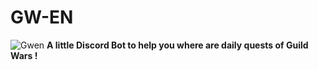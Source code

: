 # GW-EN
![Gwen]([https://www.google.com/url?sa=i&url=https%3A%2F%2Fguildwiki.fandom.com%2Fwiki%2FGwen-chan&psig=AOvVaw0xhcbekARcGnPgXuaEc7dg&ust=1702134988622000&source=images&cd=vfe&opi=89978449&ved=0CA8QjRxqFwoTCOjL5o6RgIMDFQAAAAAdAAAAABAI](https://static.wikia.nocookie.net/guildwiki_gamepedia/images/c/ca/Gwen-chan.jpg/revision/latest?cb=20060412000244.jpeg)https://static.wikia.nocookie.net/guildwiki_gamepedia/images/c/ca/Gwen-chan.jpg/revision/latest?cb=20060412000244.jpeg)
**A little Discord Bot to help you where are daily quests of Guild Wars !**
